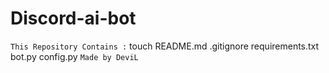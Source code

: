 # Discord-ai-bot
`This Repository Contains :`
touch README.md .gitignore requirements.txt bot.py config.py
`Made by DeviL`
